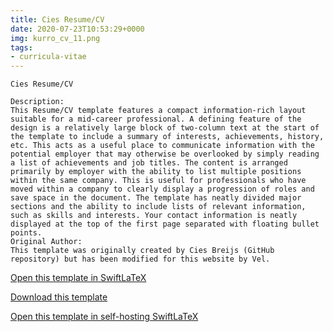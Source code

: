 ```yaml
---
title: Cies Resume/CV
date: 2020-07-23T10:53:29+0000
img: kurro_cv_11.png
tags:
- curricula-vitae
---
```

```
Cies Resume/CV

Description:
This Resume/CV template features a compact information-rich layout suitable for a mid-career professional. A defining feature of the design is a relatively large block of two-column text at the start of the template to include a summary of interests, achievements, history, etc. This acts as a useful place to communicate information with the potential employer that may otherwise be overlooked by simply reading a list of achievements and job titles. The content is arranged primarily by employer with the ability to list multiple positions within the same company. This is useful for professionals who have moved within a company to clearly display a progression of roles and save space in the document. The template has neatly divided major sections and the ability to include lists of relevant information, such as skills and interests. Your contact information is neatly displayed at the top of the first page separated with floating bullet points.
Original Author:
This template was originally created by Cies Breijs (GitHub repository) but has been modified for this website by Vel.
```
[Open this template in SwiftLaTeX](https://www.swiftlatex.com/project.html?import=https://swiftlatex.github.io/LaTeXBoilerPlate/zips/yatvy_cv_11.zip&import_name=Cies%20Resume/CV)

[Download this template](https://swiftlatex.github.io/LaTeXBoilerPlate/zips/yatvy_cv_11.zip)

[Open this template in self-hosting SwiftLaTeX](http://localhost:3011/project.html?import=https://swiftlatex.github.io/LaTeXBoilerPlate/zips/yatvy_cv_11.zip&import_name=Cies%20Resume/CV)

